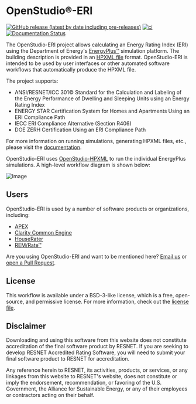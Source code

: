 OpenStudio®-ERI
==============

[![GitHub release (latest by date including pre-releases)](https://img.shields.io/github/v/release/NREL/OpenStudio-ERI?include_prereleases)](https://github.com/NREL/OpenStudio-ERI/releases)
[![ci](https://github.com/NREL/OpenStudio-ERI/actions/workflows/config.yml/badge.svg?branch=master)](https://github.com/NREL/OpenStudio-ERI/actions/workflows/config.yml)
[![Documentation Status](https://readthedocs.org/projects/openstudio-eri/badge/?version=latest)](https://openstudio-eri.readthedocs.io/en/latest/?badge=latest)


The OpenStudio-ERI project allows calculating an Energy Rating Index (ERI) using the Department of Energy's [EnergyPlus™](https://energyplus.net/) simulation platform.
The building description is provided in an [HPXML file](https://hpxml.nrel.gov/) format.
OpenStudio-ERI is intended to be used by user interfaces or other automated software workflows that automatically produce the HPXML file.

The project supports:
- ANSI/RESNET/ICC 301© Standard for the Calculation and Labeling of the Energy Performance of Dwelling and Sleeping Units using an Energy Rating Index
- ENERGY STAR Certification System for Homes and Apartments Using an ERI Compliance Path
- IECC ERI Compliance Alternative (Section R406)
- DOE ZERH Certification Using an ERI Compliance Path

For more information on running simulations, generating HPXML files, etc., please visit the [documentation](https://openstudio-eri.readthedocs.io/en/latest).

OpenStudio-ERI uses [OpenStudio-HPXML](https://github.com/NREL/OpenStudio-HPXML) to run the individual EnergyPlus simulations.
A high-level workflow diagram is shown below:

![Image](https://github.com/user-attachments/assets/fe82082b-e10f-4b30-a6a4-704bd490c9e0)

## Users

OpenStudio-ERI is used by a number of software products or organizations, including:

- [APEX](https://pivotalenergysolutions.com)
- [Clarity Common Engine](https://psdconsulting.com/solutions/)
- [HouseRater](https://www.houserater.com)
- [REM/Rate™](https://www.remrate.com)

Are you using OpenStudio-ERI and want to be mentioned here? [Email us](mailto:scott.horowitz@nrel.gov) or [open a Pull Request](https://github.com/NREL/OpenStudio-ERI/edit/master/README.md).

## License

This workflow is available under a BSD-3-like license, which is a free, open-source, and permissive license.
For more information, check out the [license file](https://github.com/NREL/OpenStudio-ERI/blob/master/LICENSE.md).

## Disclaimer

Downloading and using this software from this website does not constitute accreditation of the final software product by RESNET.
If you are seeking to develop RESNET Accredited Rating Software, you will need to submit your final software product to RESNET for accreditation.

Any reference herein to RESNET, its activities, products, or services, or any linkages from this website to RESNET's website, does not constitute or imply the endorsement, recommendation, or favoring of the U.S. Government, the Alliance for Sustainable Energy, or any of their employees or contractors acting on their behalf.

